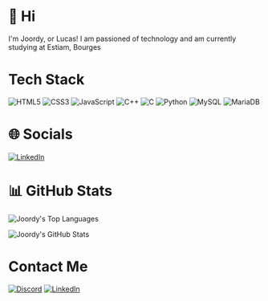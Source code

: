 # 👋 Hi
I'm Joordy, or Lucas! I am passioned of technology and am currently studying at Estiam, Bourges

# Tech Stack
![HTML5](https://img.shields.io/badge/html5-%23E34F26.svg?style=for-the-badge&logo=html5&logoColor=white) ![CSS3](https://img.shields.io/badge/css3-%231572B6.svg?style=for-the-badge&logo=css3&logoColor=white) ![JavaScript](https://img.shields.io/badge/javascript-%23323330.svg?style=for-the-badge&logo=javascript&logoColor=%23F7DF1E) ![C++](https://img.shields.io/badge/c++-%2300599C.svg?style=for-the-badge&logo=c%2B%2B&logoColor=white) ![C](https://img.shields.io/badge/c-%2300599C.svg?style=for-the-badge&logo=c&logoColor=white) ![Python](https://img.shields.io/badge/python-3670A0?style=for-the-badge&logo=python&logoColor=ffdd54) ![MySQL](https://img.shields.io/badge/mysql-%2300f.svg?style=for-the-badge&logo=mysql&logoColor=white) ![MariaDB](https://img.shields.io/badge/MariaDB-003545?style=for-the-badge&logo=mariadb&logoColor=white)

# 🌐 Socials

[![LinkedIn](https://img.shields.io/badge/LinkedIn-%230077B5.svg?logo=linkedin&logoColor=white)](https://www.linkedin.com/in/lucas-arcizet-85530b2b5/)

# 📊 GitHub Stats

![Joordy's Top Languages](https://github-readme-stats.vercel.app/api/top-langs/?username=Joordy18&theme=vue-dark&show_icons=true&hide_border=true&layout=compact)

![Joordy's GitHub Stats](https://github-readme-stats.vercel.app/api?username=Joordy18&show_icons=true&locale=en&theme=tokyonight&count_private=true)

# Contact Me
[![Discord](https://img.shields.io/badge/Discord-%235865F2.svg?style=for-the-badge&logo=discord&logoColor=white)](joordy) [![LinkedIn](https://img.shields.io/badge/linkedin-%230077B5.svg?style=for-the-badge&logo=linkedin&logoColor=white)](https://www.linkedin.com/in/lucas-arcizet-85530b2b5/) 
